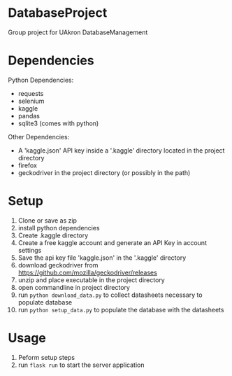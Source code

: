 # DatabaseProject
Group project for UAkron DatabaseManagement

# Dependencies

Python Dependencies:
- requests
- selenium
- kaggle
- pandas
- sqlite3 (comes with python)

Other Dependencies:
- A 'kaggle.json' API key inside a '.kaggle' directory located in the project directory
- firefox
- geckodriver in the project directory (or possibly in the path)

# Setup

1. Clone or save as zip
2. install python dependencies
3. Create .kaggle directory
4. Create a free kaggle account and generate an API Key in account settings
5. Save the api key file 'kaggle.json' in the '.kaggle' directory
6. download geckodriver from https://github.com/mozilla/geckodriver/releases
7. unzip and place executable in the project directory
8. open commandline in project directory
9. run ```python download_data.py``` to collect datasheets necessary to populate database
10. run ```python setup_data.py``` to populate the database with the datasheets

# Usage

1. Peform setup steps
2. run ```flask run``` to start the server application
